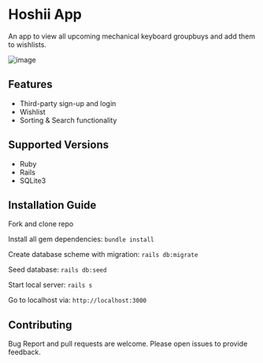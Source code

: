 # Hoshii App

An app to view all upcoming mechanical keyboard groupbuys and add them to wishlists. 

![image](https://user-images.githubusercontent.com/17733481/116609275-0d5d5980-a8e9-11eb-8525-a0e747a8cbf8.png)


## Features

* Third-party sign-up and login
* Wishlist
* Sorting & Search functionality

## Supported Versions

* Ruby
* Rails
* SQLite3

## Installation Guide

Fork and clone repo

Install all gem dependencies: `bundle install`

Create database scheme with migration: `rails db:migrate`

Seed database: `rails db:seed`

Start local server: `rails s`

Go to localhost via: `http://localhost:3000`

## Contributing

Bug Report and pull requests are welcome. Please open issues to provide feedback.
